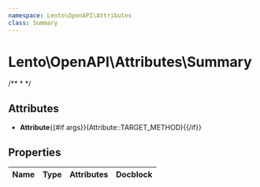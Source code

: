 ```yaml
---
namespace: Lento\OpenAPI\Attributes
class: Summary
---
```


# Lento\OpenAPI\Attributes\Summary

/**
 *
 */

## Attributes

- **Attribute**{{#if args}}(Attribute::TARGET_METHOD){{/if}}


## Properties
| Name | Type | Attributes | Docblock |
|------|------|------------|----------|



